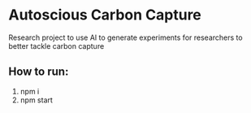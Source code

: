 # Autoscious Carbon Capture
Research project to use AI to generate experiments for researchers to better tackle carbon capture

## How to run:
1. npm i
2. npm start